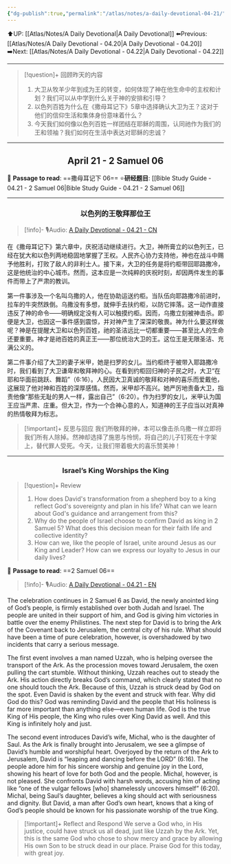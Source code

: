 ```yaml
---
{"dg-publish":true,"permalink":"/atlas/notes/a-daily-devotional-04-21/"}
---
```


 ⬆️UP: [[Atlas/Notes/A Daily Devotional\|A Daily Devotional]]
⬅️Previous: [[Atlas/Notes/A Daily Devotional - 04.20\|A Daily Devotional - 04.20]]
➡️Next: [[Atlas/Notes/A Daily Devotional - 04.22\|A Daily Devotional - 04.22]]

---

> [!question]+ 回顾昨天的内容
> 1. 大卫从牧羊少年到成为王的转变，如何体现了神在他生命中的主权和计划？我们可以从中学到什么关于神的安排和引导？
> 2. 以色列百姓为什么在《撒母耳记下》5章中选择确认大卫为王？这对于他们的信仰生活和集体身份意味着什么？
> 3. 今天我们如何像以色列百姓一样团结在耶稣的周围，认同祂作为我们的王和领袖？我们如何在生活中表达对耶稣的忠诚？

---
## <center>April 21 -  2 Samuel 06</center>

📖 **Passage to read**: ==撒母耳记下 06==
⭐**研经题目**: [[Bible Study Guide - 04.21 - 2 Samuel 06\|Bible Study Guide - 04.21 - 2 Samuel 06]]

---
### <center>以色列的王敬拜那位王</center>

> [!info]- 🎙️Audio: [A Daily Devotional - 04.21 - CN]()

在《撒母耳记下》第六章中，庆祝活动继续进行。大卫，神所膏立的以色列王，已经在犹大和以色列两地稳固地掌握了王权。人民齐心协力支持他，神也在战斗中赐予他胜利，打败了敌人的非利士人。接下来，大卫的任务是将约柜带回耶路撒冷，这是他统治的中心城市。然而，这本应是一次纯粹的庆祝时刻，却因两件发生的事件而带上了严肃的教训。

第一件事涉及一个名叫乌撒的人，他在协助运送约柜。当队伍向耶路撒冷前进时，拉车的牛突然跌倒。乌撒没有多想，就伸手去扶约柜，以防它摔落。这一动作直接违反了神的命令——明确规定没有人可以触摸约柜。因而，乌撒立刻被神击杀。即便是大卫，也因这一事件感到震惊，并对神产生了深深的敬畏。神为什么要这样做呢？神是在提醒大卫和以色列百姓，祂的圣洁远比一切都重要——甚至比人的生命还要重要。神才是祂百姓的真正王——那位统治大卫的王。这位王是无限圣洁、充满公义的。

第二件事介绍了大卫的妻子米甲，她是扫罗的女儿。当约柜终于被带入耶路撒冷时，我们看到了大卫谦卑和敬拜神的心。在看到约柜回归神的子民之时，大卫“在耶和华面前跳跃、舞蹈”（6:16）。人民因大卫真诚的敬拜和对神的喜乐而爱戴他，这展现了他对神和百姓的深厚感情。然而，米甲却不高兴。她严厉地责备大卫，指责他像“那些无耻的男人一样，露出自己”（6:20）。作为扫罗的女儿，米甲认为国王应当严肃、庄重。但大卫，作为一个合神心意的人，知道神的王子应当以对真神的热情敬拜为标志。

> [!important]+ 反思与回应
我们所敬拜的神，本可以像击杀乌撒一样立即将我们所有人除掉。然神却选择了施恩与怜悯，将自己的儿子钉死在十字架上，替代罪人受死。今天，让我们带着极大的喜乐赞美神！

---
### <center>Israel’s King Worships the King</center>

> [!question]+ Review
> 1. ⁠How does David's transformation from a shepherd boy to a king reflect God's sovereignty and plan in his life? What can we learn about God's guidance and arrangement from this?
> 2. ⁠Why do the people of Israel choose to confirm David as king in 2 Samuel 5? What does this decision mean for their faith life and collective identity?
> 3. ⁠How can we, like the people of Israel, unite around Jesus as our King and Leader? How can we express our loyalty to Jesus in our daily lives?

📖 **Passage to read**: ==2 Samuel 06==

> [!info]- 🎙️Audio: [A Daily Devotional - 04.21 - EN]()  

The celebration continues in 2 Samuel 6 as David, the newly anointed king of God’s people, is firmly established over both Judah and Israel. The people are united in their support of him, and God is giving him victories in battle over the enemy Philistines. The next step for David is to bring the Ark of the Covenant back to Jerusalem, the central city of his rule. What should have been a time of pure celebration, however, is overshadowed by two incidents that carry a serious message.

The first event involves a man named Uzzah, who is helping oversee the transport of the Ark. As the procession moves toward Jerusalem, the oxen pulling the cart stumble. Without thinking, Uzzah reaches out to steady the Ark. His action directly breaks God’s command, which clearly stated that no one should touch the Ark. Because of this, Uzzah is struck dead by God on the spot. Even David is shaken by the event and struck with fear. Why did God do this? God was reminding David and the people that His holiness is far more important than anything else—even human life. God is the true King of His people, the King who rules over King David as well. And this King is infinitely holy and just.

The second event introduces David’s wife, Michal, who is the daughter of Saul. As the Ark is finally brought into Jerusalem, we see a glimpse of David’s humble and worshipful heart. Overjoyed by the return of the Ark to Jerusalem, David is “leaping and dancing before the LORD” (6:16). The people adore him for his sincere worship and genuine joy in the Lord, showing his heart of love for both God and the people. Michal, however, is not pleased. She confronts David with harsh words, accusing him of acting like “one of the vulgar fellows [who] shamelessly uncovers himself” (6:20). Michal, being Saul’s daughter, believes a king should act with seriousness and dignity. But David, a man after God’s own heart, knows that a king of God’s people should be known for his passionate worship of the true King.

> [!important]+ Reflect and Respond
We serve a God who, in His justice, could have struck us all dead, just like Uzzah by the Ark. Yet, this is the same God who chose to show mercy and grace by allowing His own Son to be struck dead in our place. Praise God for this today, with great joy.






 


































